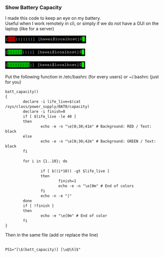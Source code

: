 ### Show Battery Capacity

I made this code to keep an eye on my battery.  
Useful when I work remotely in cli, or simply if we do not have a GUI on the laptop (like for a server)  

![30%](pics/Batt_30.PNG)  

![60%](pics/Batt_60.PNG)  

![90%](pics/Batt_90.PNG)  

Put the following function in /etc/bashrc (for every users) or ~/.bashrc (just for you)

```
batt_capacity()
{
        declare -i life_live=$(cat /sys/class/power_supply/BAT0/capacity)
        declare -i finish=0
        if [ $life_live -le 40 ]
        then
                echo -e -n "\e[0;30;41m" # Background: RED / Text: black
        else
                echo -e -n "\e[0;30;42m" # Background: GREEN / Text: black
        fi

        for i in {1..10}; do

                if [ $((i*10)) -gt $life_live ]
                then
                        finish=1
                        echo -e -n "\e[0m" # End of colors
                fi
                echo -n -e "|"
        done
        if [ !finish ]
        then
                echo -e "\e[0m" # End of color
        fi
}
```

Then in the same file (add or replace the line)

```

PS1="[\$(batt_capacity)] [\u@\h]$"

```

